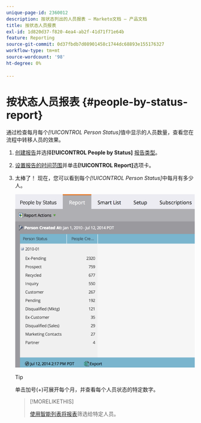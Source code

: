 ```yaml
---
unique-page-id: 2360012
description: 按状态列出的人员报表 — Marketo文档 — 产品文档
title: 按状态人员报表
exl-id: 1d820d37-f820-4ea4-ab2f-41d71f71e64b
feature: Reporting
source-git-commit: 0d37fbdb7d08901458c1744dc68893e155176327
workflow-type: tm+mt
source-wordcount: '98'
ht-degree: 0%

---
```


# 按状态人员报表 {#people-by-status-report}

通过检查每月每个&#x200B;_[!UICONTROL Person Status]_&#x200B;值中显示的人员数量，查看您在流程中转移人员的效果。

1. [创建报告](/help/marketo/product-docs/reporting/basic-reporting/creating-reports/create-a-report-in-a-program.md)并选择&#x200B;**[!UICONTROL People by Status]** [报告类型](/help/marketo/product-docs/reporting/basic-reporting/report-types/report-type-overview.md)。

1. [设置报告的时间范围](/help/marketo/product-docs/reporting/basic-reporting/editing-reports/change-a-report-time-frame.md)并单击&#x200B;**[!UICONTROL Report]**&#x200B;选项卡。

1. 太棒了！ 现在，您可以看到每个&#x200B;_[!UICONTROL Person Status]_&#x200B;中每月有多少人。

   ![](assets/image2017-3-27-11-3a17-3a4.png)

   >[!TIP]
   >
   >单击加号(+)可展开每个月，并查看每个人员状态的特定数字。

   >[!MORELIKETHIS]
   >
   >[使用智能列表将报表](/help/marketo/product-docs/reporting/basic-reporting/editing-reports/filter-people-in-a-report-with-a-smart-list.md)筛选给特定人员。
